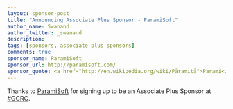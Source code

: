 ```yaml
---
layout: sponsor-post
title: "Announcing Associate Plus Sponsor - ParamiSoft"
author_name: Swanand
author_twitter: _swanand
description:
tags: [sponsors, associate plus sponsors]
comments: true
sponsor_name: ParamiSoft
sponsor_url: http://paramisoft.com/
sponsor_quote: <a href="http://en.wikipedia.org/wiki/Pāramitā">Parami</a> in ParamiSoft means perfection in Pali. We practice <a href="http://en.wikipedia.org/wiki/Pāramitā">Paramies</a> everyday. We are creating balanced working environment to empower high performance teams to give WOW service to our clients. We are committed to increase quality of life for everyone associated with ParamiSoft.
---
```


Thanks to <a href="//paramisoft.com/" target="_blank">ParamiSoft</a> for signing up to be an Associate Plus Sponsor at <a href="https://twitter.com/search?q=%23gcrc14">#GCRC</a>. 